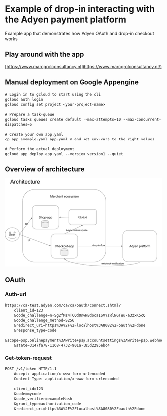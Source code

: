 # Example of drop-in interacting with the Adyen payment platform

Example app that demonstrates how Adyen OAuth and drop-in checkout works

## Play around with the app

[https://www.marcgrolconsultancy.nl](https://www.marcgrolconsultancy.nl/)

## Manual deployment on Google Appengine

    # Login in to gcloud to start using the cli
    gcloud auth login 
    gcloud config set project <your-project-name>   
    
    # Prepare a task-queue
    gcloud tasks queues create default --max-attempts=10 --max-concurrent-dispatches=5
    
    # Create your own app.yaml
    cp app_example.yaml app.yaml # and set env-vars to the right values
    
    # Perform the actual deployment
    gcloud app deploy app.yaml --version version1 --quiet

## Overview of architecture

![alt text](./docs/adyen_shop_architecture.png)

## OAuth

### Auth-url

    https://ca-test.adyen.com/ca/ca/oauth/connect.shtml?
        client_id=123
        &code_challenge=n-Sg2fMz4TCQdOn6HBdocaISVYzRlNGTWu-a3zxK5cQ
        &code_challenge_method=S256
        &redirect_uri=https%3A%2F%2Flocalhost%3A8082%2Foauth%2Fdone
        &response_type=code
        &scope=psp.onlinepayment%3Awrite+psp.accountsettings%3Awrite+psp.webhook%3Awrite
        &state=3147fa78-1168-4732-901a-185d2295ebc4

### Get-token-request

    POST /v1/token HTTP/1.1
        Accept: application/x-www-form-urlencoded
        Content-Type: application/x-www-form-urlencoded

        client_id=123
        &code=mycode
        &code_verifier=exampleHash
        &grant_type=authorization_code
        &redirect_uri=https%3A%2F%2Flocalhost%3A8080%2Foauth%2Fdone


